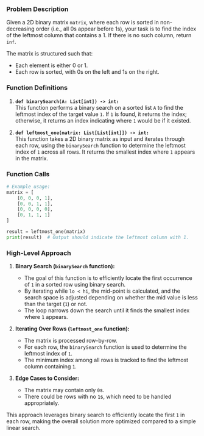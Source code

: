 ### Problem Description
Given a 2D binary matrix `matrix`, where each row is sorted in non-decreasing order (i.e., all 0s appear before 1s), your task is to find the index of the leftmost column that contains a 1. If there is no such column, return `inf`.

The matrix is structured such that:
- Each element is either 0 or 1.
- Each row is sorted, with 0s on the left and 1s on the right.

### Function Definitions
1. **`def binarySearch(A: List[int]) -> int:`**  
   This function performs a binary search on a sorted list `A` to find the leftmost index of the target value `1`. If `1` is found, it returns the index; otherwise, it returns an index indicating where `1` would be if it existed.

2. **`def leftmost_one(matrix: List[List[int]]) -> int:`**  
   This function takes a 2D binary matrix as input and iterates through each row, using the `binarySearch` function to determine the leftmost index of `1` across all rows. It returns the smallest index where `1` appears in the matrix.

### Function Calls
```python
# Example usage:
matrix = [
    [0, 0, 0, 1],
    [0, 0, 1, 1],
    [0, 0, 0, 0],
    [0, 1, 1, 1]
]

result = leftmost_one(matrix)
print(result)  # Output should indicate the leftmost column with 1.
```

### High-Level Approach
1. **Binary Search (`binarySearch` function):**
   - The goal of this function is to efficiently locate the first occurrence of `1` in a sorted row using binary search.
   - By iterating while `lo < hi`, the mid-point is calculated, and the search space is adjusted depending on whether the mid value is less than the target (`1`) or not.
   - The loop narrows down the search until it finds the smallest index where `1` appears.

2. **Iterating Over Rows (`leftmost_one` function):**
   - The matrix is processed row-by-row.
   - For each row, the `binarySearch` function is used to determine the leftmost index of `1`.
   - The minimum index among all rows is tracked to find the leftmost column containing `1`.

3. **Edge Cases to Consider:**
   - The matrix may contain only `0`s.
   - There could be rows with no `1`s, which need to be handled appropriately.

This approach leverages binary search to efficiently locate the first `1` in each row, making the overall solution more optimized compared to a simple linear search.
